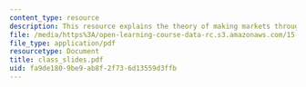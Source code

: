 ```yaml
---
content_type: resource
description: This resource explains the theory of making markets through internet.
file: /media/https%3A/open-learning-course-data-rc.s3.amazonaws.com/15-575-research-seminar-in-it-and-organizations-economic-perspectives-spring-2004/fa9de1809be9ab8f2f736d13559d3ffb_class_slides.pdf
file_type: application/pdf
resourcetype: Document
title: class_slides.pdf
uid: fa9de180-9be9-ab8f-2f73-6d13559d3ffb
---
```


